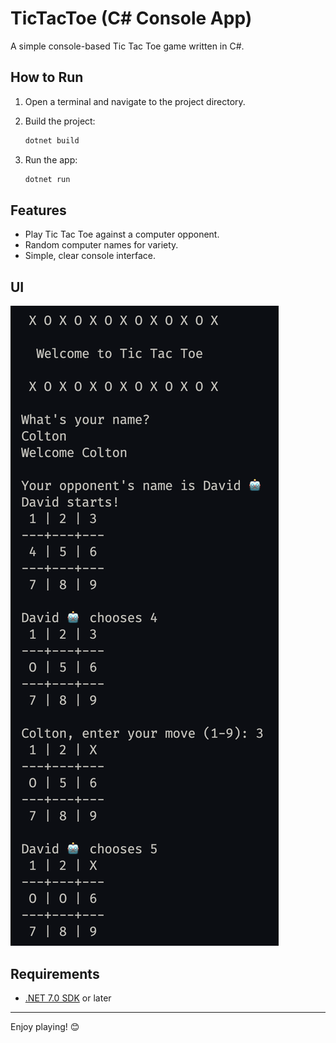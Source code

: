 # TicTacToe (C# Console App)

A simple console-based Tic Tac Toe game written in C#.

## How to Run

1. Open a terminal and navigate to the project directory.

2. Build the project:

   ```sh
   dotnet build
   ```

3. Run the app:

   ```sh
   dotnet run
   ```

## Features

- Play Tic Tac Toe against a computer opponent.
- Random computer names for variety.
- Simple, clear console interface.

## UI
![exampleGameplay](image.png)

## Requirements

- [.NET 7.0 SDK](https://dotnet.microsoft.com/en-us/download/dotnet/7.0) or later

---

Enjoy playing! 😊
